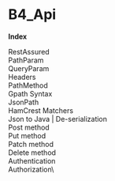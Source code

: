 # B4_Api

<b>Index</b>

RestAssured\
PathParam\
QueryParam\
Headers\
PathMethod\
Gpath Syntax\
JsonPath\
HamCrest Matchers\
Json to Java | De-serialization\
Post method\
Put method\
Patch method\
Delete method\
Authentication\
Authorization\
